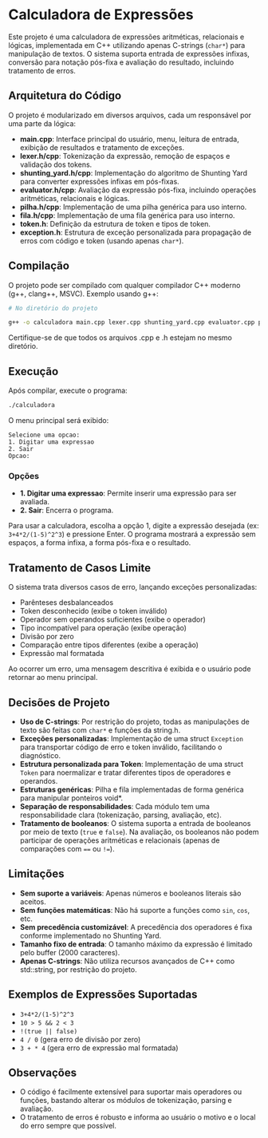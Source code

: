 # Calculadora de Expressões

Este projeto é uma calculadora de expressões aritméticas, relacionais e lógicas, implementada em C++ utilizando apenas C-strings (`char*`) para manipulação de textos. O sistema suporta entrada de expressões infixas, conversão para notação pós-fixa e avaliação do resultado, incluindo tratamento de erros.

## Arquitetura do Código

O projeto é modularizado em diversos arquivos, cada um responsável por uma parte da lógica:

- **main.cpp**: Interface principal do usuário, menu, leitura de entrada, exibição de resultados e tratamento de exceções.
- **lexer.h/cpp**: Tokenização da expressão, remoção de espaços e validação dos tokens.
- **shunting_yard.h/cpp**: Implementação do algoritmo de Shunting Yard para converter expressões infixas em pós-fixas.
- **evaluator.h/cpp**: Avaliação da expressão pós-fixa, incluindo operações aritméticas, relacionais e lógicas.
- **pilha.h/cpp**: Implementação de uma pilha genérica para uso interno.
- **fila.h/cpp**: Implementação de uma fila genérica para uso interno.
- **token.h**: Definição da estrutura de token e tipos de token.
- **exception.h**: Estrutura de exceção personalizada para propagação de erros com código e token (usando apenas `char*`).

## Compilação

O projeto pode ser compilado com qualquer compilador C++ moderno (g++, clang++, MSVC). Exemplo usando g++:

```sh
# No diretório do projeto

g++ -o calculadora main.cpp lexer.cpp shunting_yard.cpp evaluator.cpp pilha.cpp fila.cpp
```

Certifique-se de que todos os arquivos .cpp e .h estejam no mesmo diretório.

## Execução

Após compilar, execute o programa:

```sh
./calculadora
```

O menu principal será exibido:

```
Selecione uma opcao:
1. Digitar uma expressao
2. Sair
Opcao:
```

### Opções
- **1. Digitar uma expressao**: Permite inserir uma expressão para ser avaliada.  
- **2. Sair**: Encerra o programa.

Para usar a calculadora, escolha a opção 1, digite a expressão desejada (ex: `3+4*2/(1-5)^2^3`) e pressione Enter. O programa mostrará a expressão sem espaços, a forma infixa, a forma pós-fixa e o resultado.

## Tratamento de Casos Limite

O sistema trata diversos casos de erro, lançando exceções personalizadas:

- Parênteses desbalanceados
- Token desconhecido (exibe o token inválido)
- Operador sem operandos suficientes (exibe o operador)
- Tipo incompatível para operação (exibe operação)
- Divisão por zero
- Comparação entre tipos diferentes (exibe a operação)
- Expressão mal formatada

Ao ocorrer um erro, uma mensagem descritiva é exibida e o usuário pode retornar ao menu principal.

## Decisões de Projeto

- **Uso de C-strings**: Por restrição do projeto, todas as manipulações de texto são feitas com `char*` e funções da string.h.
- **Exceções personalizadas**: Implementação de uma struct `Exception` para transportar código de erro e token inválido, facilitando o diagnóstico.
- **Estrutura personalizada para Token**: Implementação de uma struct `Token` para noermalizar e tratar diferentes tipos de operadores e operandos.
- **Estruturas genéricas**: Pilha e fila implementadas de forma genérica para manipular ponteiros void*.
- **Separação de responsabilidades**: Cada módulo tem uma responsabilidade clara (tokenização, parsing, avaliação, etc).
- **Tratamento de booleanos**: O sistema suporta a entrada de booleanos por meio de texto (`true` e `false`). Na avaliação, os booleanos não podem participar de operações aritméticas e relacionais (apenas de comparações com `==` ou `!=`).

## Limitações

- **Sem suporte a variáveis**: Apenas números e booleanos literais são aceitos.
- **Sem funções matemáticas**: Não há suporte a funções como `sin`, `cos`, etc.
- **Sem precedência customizável**: A precedência dos operadores é fixa conforme implementado no Shunting Yard.
- **Tamanho fixo de entrada**: O tamanho máximo da expressão é limitado pelo buffer (2000 caracteres).
- **Apenas C-strings**: Não utiliza recursos avançados de C++ como std::string, por restrição do projeto.

## Exemplos de Expressões Suportadas

- `3+4*2/(1-5)^2^3`
- `10 > 5 && 2 < 3`
- `!(true || false)`
- `4 / 0` (gera erro de divisão por zero)
- `3 + * 4` (gera erro de expressão mal formatada)

## Observações

- O código é facilmente extensível para suportar mais operadores ou funções, bastando alterar os módulos de tokenização, parsing e avaliação.
- O tratamento de erros é robusto e informa ao usuário o motivo e o local do erro sempre que possível.
